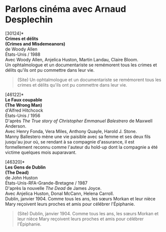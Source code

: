 # Parlons cinéma avec Arnaud Desplechin

[30124]*  
**Crimes et délits**  
**(Crimes and Misdemeanors)**  
de Woody Allen  
États-Unis / 1988  
Avec Woody Allen, Anjelica Huston, Martin Landau, Claire Bloom.  
Un ophtalmologue et un documentariste se remémorent tous les crimes et délits qu'ils ont pu commettre dans leur vie.

> (Site) Un ophtalmologue et un documentariste se remémorent tous les crimes et délits qu'ils ont pu commettre dans leur vie.

[46122]*  
**Le Faux coupable**  
**(The Wrong Man)**  
d'Alfred Hitchcock  
États-Unis / 1956  
D'après _The True story of Christopher Emmanuel Balestrero_ de Maxwell Anderson.  
Avec Henry Fonda, Vera Miles, Anthony Quayle, Harold J. Stone.  
Manny Ballestero mène une vie paisible avec sa femme et ses deux fils jusqu'au jour où, se rendant à sa compagnie d'assurance, il est formellement reconnu comme l'auteur du hold-up dont la compagnie a été victime quelques mois auparavant.

[46320]*  
**Les Gens de Dublin**  
**(The Dead)**  
de John Huston  
États-Unis-RFA-Grande-Bretagne / 1987  
D'après la nouvelle _The Dead_ de James Joyce.  
Avec Anjelica Huston, Donal McCann, Helena Carroll.  
Dublin, janvier 1904. Comme tous les ans, les sœurs Morkan et leur nièce Mary reçoivent leurs proches et amis pour célébrer l'Épiphanie.

> (Site) Dublin, janvier 1904. Comme tous les ans, les sœurs Morkan et leur nièce Mary reçoivent leurs proches et amis pour célébrer l'Épiphanie.

